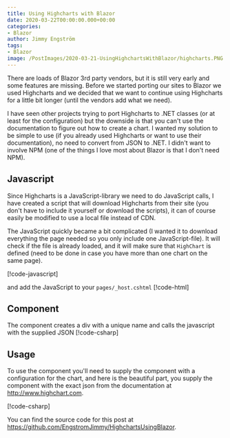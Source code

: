 ```yaml
---
title: Using Highcharts with Blazor
date: 2020-03-22T00:00:00.000+00:00
categories:
- Blazor
author: Jimmy Engström
tags:
- Blazor
image: /PostImages/2020-03-21-UsingHighchartsWithBlazor/highcharts.PNG
---
```



There are loads of Blazor 3rd party vendors, but it is still very early and some features are missing.
Before we started porting our sites to Blazor we used Highcharts and we decided that we want to continue using Highcharts for a little bit longer (until the vendors add what we need).

I have seen other projects trying to port Highcharts to .NET classes (or at least for the configuration) but the downside is that you can't use the documentation to figure out how to create a chart.
I wanted my solution to be simple to use (if you already used Highcharts or want to use their documentation), no need to convert from JSON to .NET.
I didn't want to involve NPM (one of the things I love most about Blazor is that I don't need NPM).

## Javascript

Since Highcharts is a JavaScript-library we need to do JavaScript calls, I have created a script that will download Highcharts from their site (you don't have to include it yourself or download the scripts), it can of course easily be modified to use a local file instead of CDN.

The JavaScript quickly became a bit complicated (I wanted it to download everything the page needed so you only include one JavaScript-file).
It will check if the file is already loaded, and it will make sure that ```HighChart``` is defined (need to be done in case you have more than one chart on the same page).

[!code-javascript[](https://raw.githubusercontent.com/EngstromJimmy/HighchartsUsingBlazor/master/HighchartsUsingBlazor/Scripts/JSInterop.js)]

and add the JavaScript to your ```pages/_host.cshtml```
[!code-html[](https://raw.githubusercontent.com/EngstromJimmy/HighchartsUsingBlazor/master/HighchartsUsingBlazor/Pages/_Host.cshtml?name=AddJavaScript)]

## Component
The component creates a div with a unique name and calls the javascript with the supplied JSON
[!code-csharp[](https://raw.githubusercontent.com/EngstromJimmy/HighchartsUsingBlazor/master/HighchartsUsingBlazor/Components/Highchart.razor)]


## Usage
To use the component you'll need to supply the component with a configuration for the chart, and here is the beautiful part, you supply the component with the exact json from the documentation at http://www.highchart.com.

[!code-csharp[](https://raw.githubusercontent.com/EngstromJimmy/HighchartsUsingBlazor/master/HighchartsUsingBlazor/Pages/Index.razor)]

You can find the source code for this post at https://github.com/EngstromJimmy/HighchartsUsingBlazor.